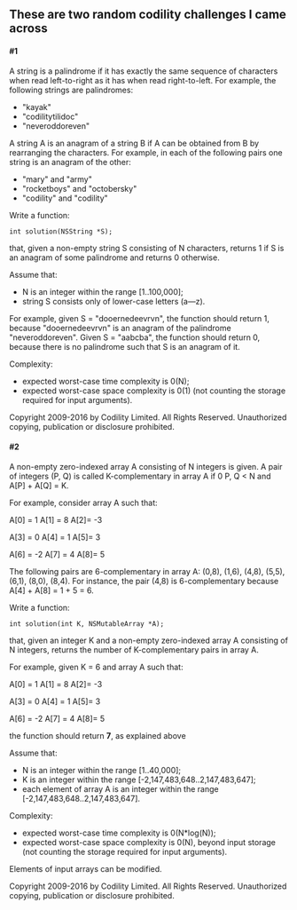 ## These are two random codility challenges I came across

#### #1

A string is a palindrome if it has exactly the same sequence of characters when read left-to-right as it has when read right-to-left. For example, the following strings are palindromes:

* "kayak"
* "codilitytilidoc"
* "neveroddoreven"

A string A is an anagram of a string B if A can be obtained from B by rearranging the characters. For example, in each of the following pairs one string is an anagram of the other:

* "mary" and "army"
* "rocketboys" and "octobersky"
* "codility" and "codility"

Write a function:

`int solution(NSString *S);`

that, given a non-empty string S consisting of N characters, returns 1 if S is an anagram of some palindrome and returns 0 otherwise.

Assume that:

* N is an integer within the range [1..100,000];
* string S consists only of lower-case letters (a—z).

For example, given S = "dooernedeevrvn", the function should return 1, because "dooernedeevrvn" is an anagram of the palindrome "neveroddoreven". Given S = "aabcba", the function should return 0, because there is no palindrome such that S is an anagram of it.

Complexity:

* expected worst-case time complexity is 0(N);
* expected worst-case space complexity is 0(1) (not counting the storage required for input arguments).

Copyright 2009-2016 by Codility Limited. All Rights Reserved. Unauthorized copying, publication or disclosure prohibited.

#### #2

A non-empty zero-indexed array A consisting of N integers is given. A pair of integers (P, Q) is called K-complementary in array A if 0 P, Q < N and A[P] + A[Q] = K.

For example, consider array A such that:

A[0] = 1 A[1] = 8 A[2]= -3

A[3] = 0 A[4] = 1 A[5]= 3

A[6] = -2 A[7] = 4 A[8]= 5

The following pairs are 6-complementary in array A: (0,8), (1,6), (4,8), (5,5), (6,1), (8,0), (8,4). For instance, the pair (4,8) is 6-complementary because A[4] + A[8] = 1 + 5 = 6.

 Write a function:

`int solution(int K, NSMutableArray *A);`

that, given an integer K and a non-empty zero-indexed array A consisting of N integers, returns the number of K-complementary pairs in array A.

For example, given K = 6 and array A such that:

A[0] = 1 A[1] = 8 A[2]= -3

A[3] = 0 A[4] = 1 A[5]= 3

A[6] = -2 A[7] = 4 A[8]= 5

the function should return **7**, as explained above

Assume that:

* N is an integer within the range [1..40,000];
* K is an integer within the range [-2,147,483,648..2,147,483,647];
* each element of array A is an integer within the range [-2,147,483,648..2,147,483,647].

Complexity:

* expected worst-case time complexity is 0(N*log(N));
* expected worst-case space complexity is 0(N), beyond input storage (not counting the storage required for input arguments).

Elements of input arrays can be modified.

Copyright 2009-2016 by Codility Limited. All Rights Reserved. Unauthorized copying, publication or disclosure prohibited.
